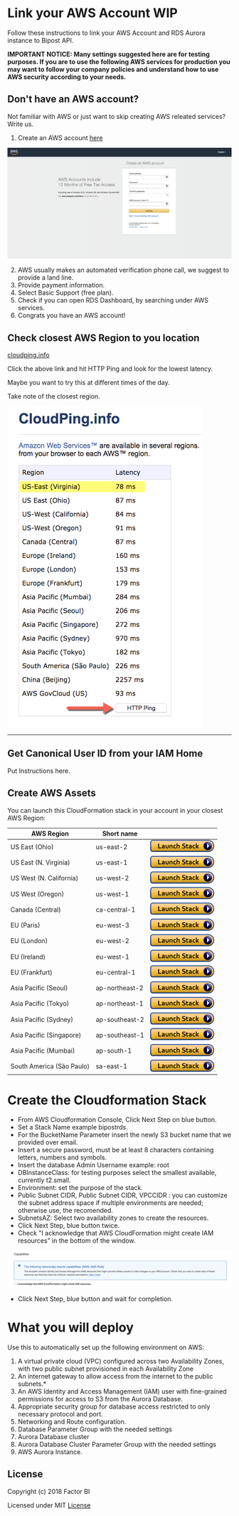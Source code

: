 # Link your AWS Account WIP

Follow these instructions to link your AWS Account and RDS Aurora instance to Bipost API.

**IMPORTANT NOTICE: Many settings suggested here are for testing purposes. If you are to use the following AWS services for production you may want to follow your company policies and understand how to use AWS security according to your needs.**

## Don't have an AWS account?

Not familiar with AWS or just want to skip creating AWS releated services? Write us.

1. Create an AWS account [here](https://portal.aws.amazon.com/billing/signup#/start)

![Screenshot](img/aws-screenshot.png?raw=true "Screenshot")

2. AWS usually makes an automated verification phone call, we suggest to provide a land line.
3. Provide payment information.
4. Select Basic Support (free plan).
5. Check if you can open RDS Dashboard, by searching under AWS services.
6. Congrats you have an AWS account!


## Check closest AWS Region to you location

[cloudping.info](http://cloudping.info/)


Click the above link and hit HTTP Ping and look for the lowest latency.

Maybe you want to try this at different times of the day.

Take note of the closest region.


![Cloudping](img/CloudPing.png?raw=true "Cloudping")



-------

## Get Canonical User ID from your IAM Home

Put Instructions here.

## Create AWS Assets 



You can launch this CloudFormation stack in your account in your closest AWS Region:

| AWS Region | Short name | | 
| -- | -- | -- |
| US East (Ohio) | us-east-2 | [![cloudformation-launch-button](img/launch-stack.png)](https://console.aws.amazon.com/cloudformation/home?region=us-east-2#/stacks/new?stackName=Production&templateURL=https://s3.amazonaws.com/bipost-cloudformation/Amazon-RDS-bipost.template) |
| US East (N. Virginia) | us-east-1 | [![cloudformation-launch-button](img/launch-stack.png)](https://console.aws.amazon.com/cloudformation/home?region=us-east-1#/stacks/new?stackName=Production&templateURL=https://s3.amazonaws.com/bipost-cloudformation/Amazon-RDS-bipost.template) |
| US West (N. California) | us-west-2 | [![cloudformation-launch-button](img/launch-stack.png)](https://console.aws.amazon.com/cloudformation/home?region=us-west-2#/stacks/new?stackName=Production&templateURL=https://s3.amazonaws.com/bipost-cloudformation/Amazon-RDS-bipost.template) |
| US West (Oregon) | us-west-1 | [![cloudformation-launch-button](img/launch-stack.png)](https://console.aws.amazon.com/cloudformation/home?region=us-west-1#/stacks/new?stackName=Production&templateURL=https://s3.amazonaws.com/bipost-cloudformation/Amazon-RDS-bipost.template) |
| Canada (Central) | ca-central-1 | [![cloudformation-launch-button](img/launch-stack.png)](https://console.aws.amazon.com/cloudformation/home?region=ca-central-1#/stacks/new?stackName=Production&templateURL=https://s3.amazonaws.com/bipost-cloudformation/Amazon-RDS-bipost.template) |
| EU (Paris) | eu-west-3 | [![cloudformation-launch-button](img/launch-stack.png)](https://console.aws.amazon.com/cloudformation/home?region=eu-west-3#/stacks/new?stackName=Production&templateURL=https://s3.amazonaws.com/bipost-cloudformation/Amazon-RDS-bipost.template) |
| EU (London) | eu-west-2 | [![cloudformation-launch-button](img/launch-stack.png)](https://console.aws.amazon.com/cloudformation/home?region=eu-west-2#/stacks/new?stackName=Production&templateURL=https://s3.amazonaws.com/bipost-cloudformation/Amazon-RDS-bipost.template) |
| EU (Ireland) | eu-west-1 | [![cloudformation-launch-button](img/launch-stack.png)](https://console.aws.amazon.com/cloudformation/home?region=eu-west-1#/stacks/new?stackName=Production&templateURL=https://s3.amazonaws.com/bipost-cloudformation/Amazon-RDS-bipost.template) |
| EU (Frankfurt) | eu-central-1 | [![cloudformation-launch-button](img/launch-stack.png)](https://console.aws.amazon.com/cloudformation/home?region=eu-central-1#/stacks/new?stackName=Production&templateURL=https://s3.amazonaws.com/bipost-cloudformation/Amazon-RDS-bipost.template) |
| Asia Pacific (Seoul) | ap-northeast-2 | [![cloudformation-launch-button](img/launch-stack.png)](https://console.aws.amazon.com/cloudformation/home?region=ap-northeast-2#/stacks/new?stackName=Production&templateURL=https://s3.amazonaws.com/bipost-cloudformation/Amazon-RDS-bipost.template) |
| Asia Pacific (Tokyo) | ap-northeast-1 | [![cloudformation-launch-button](img/launch-stack.png)](https://console.aws.amazon.com/cloudformation/home?region=ap-northeast-1#/stacks/new?stackName=Production&templateURL=https://s3.amazonaws.com/bipost-cloudformation/Amazon-RDS-bipost.template) |
| Asia Pacific (Sydney) | ap-southeast-2 | [![cloudformation-launch-button](img/launch-stack.png)](https://console.aws.amazon.com/cloudformation/home?region=ap-southeast-2#/stacks/new?stackName=Production&templateURL=https://s3.amazonaws.com/bipost-cloudformation/Amazon-RDS-bipost.template) |
| Asia Pacific (Singapore) | ap-southeast-1 | [![cloudformation-launch-button](img/launch-stack.png)](https://console.aws.amazon.com/cloudformation/home?region=ap-southeast-1#/stacks/new?stackName=Production&templateURL=https://s3.amazonaws.com/bipost-cloudformation/Amazon-RDS-bipost.template) |
| Asia Pacific (Mumbai) | ap-south-1 |  [![cloudformation-launch-button](img/launch-stack.png)](https://console.aws.amazon.com/cloudformation/home?region=ap-south-1#/stacks/new?stackName=Production&templateURL=https://s3.amazonaws.com/bipost-cloudformation/Amazon-RDS-bipost.template) |
| South America (São Paulo) | sa-east-1 |  [![cloudformation-launch-button](img/launch-stack.png)](https://console.aws.amazon.com/cloudformation/home?region=sa-east-1#/stacks/new?stackName=Production&templateURL=https://s3.amazonaws.com/bipost-cloudformation/Amazon-RDS-bipost.template) |

# Create the Cloudformation Stack

* From AWS Cloudformation Console, Click Next Step on blue button.
* Set a Stack Name example bipostrds.
* For the BucketName Parameter  insert the newly S3 bucket name that we provided over email.
* Insert a secure password, must be at least 8 characters containing letters, numbers and symbols.
* Insert the database Admin Username example: root
* DBInstanceClass: for testing purposes select the smallest available, currently t2.small.
* Environment: set the purpose of the stack.
* Public Subnet CIDR, Public Subnet CIDR,  VPCCIDR : you can customize the subnet address space if multiple environments are needed; otherwise use, the recomended.
* SubnetsAZ: Select two availability zones to create the resources.
* Click Next Step, blue button twice.
* Check "I acknowledge that AWS CloudFormation might create IAM resources" in the bottom of the window.

![Capabilities](img/Capabilities.png?raw=true)

* Click Next Step, blue button and wait for completion. 



# What you will deploy

Use this  to automatically set up the following environment on AWS:

1. A virtual private cloud (VPC) configured across two Availability Zones, with two public subnet provisioned in each Availability Zone
2. An internet gateway to allow access from the internet to the public subnets.*
3. An AWS Identity and Access Management (IAM) user with fine-grained permissions for access to S3 from the Aurora Database.
4. Appropriate security group for database access restricted to only necessary protocol and port.
5. Networking and Route configuration.
6. Database Parameter Group with the needed settings
7. Aurora Database cluster
8. Aurora Database Cluster Parameter Group with the needed settings
9. AWS Aurora Instance.

## License

Copyright (c) 2018 Factor BI

Licensed under MIT [License](LICENSE.md)

